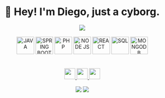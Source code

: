 <div align=center>
  <h1> 🖖 Hey! I'm Diego, just a cyborg. </h1>
  <img src="https://giffiles.alphacoders.com/171/171315.gif" />
</div>
<br>

<div align="center">
  <img align="center" alt="JAVA" height="48" width="48" src="https://img.icons8.com/?size=100&id=13679&format=png&color=000000">
  <img align="center" alt="SPRING BOOT" height="48" width="48" src="https://img.icons8.com/?size=100&id=90519&format=png&color=000000">
  <img align="center" alt="PHP" height="48" width="48" src="https://img.icons8.com/?size=100&id=UGYn5TapNioV&format=png&color=000000">
  <img align="center" alt="NODE JS" height="48" width="48" src="https://img.icons8.com/?size=100&id=hsPbhkOH4FMe&format=png&color=000000">
  <img align="center" alt="REACT" height="48" width="48" src="https://img.icons8.com/?size=100&id=t4YbEbA834uH&format=png&color=000000">
  <img align="center" alt="SQL" height="48" width="48" src="https://img.icons8.com/?size=100&id=77694&format=png&color=1565C0">
  <img align="center" alt="MONGODB" height="48" width="48" src="https://img.icons8.com/?size=100&id=bosfpvRzNOG8&format=png&color=000000">
</div>

#

<div align=center>
  <a href="https://www.odgiedev.tech/">
    <img src="https://img.icons8.com/?size=100&id=12116&format=png&color=000000" height="30">
    <img src="https://img.shields.io/badge/%40-WEBSITE-blue?style=for-the-badge" height="30">
    <img src="https://img.icons8.com/?size=100&id=12116&format=png&color=000000" height="30">
  </a>
</div>
&nbsp;
<div align=center>
  <a href = "mailto:dev.diegof@gmail.com"><img src="https://img.shields.io/badge/-Gmail-%23333?style=for-the-badge&logo=gmail&logoColor=white"></a>
  <a href="https://www.linkedin.com/in/dev-diego-fernandes"><img src="https://img.shields.io/badge/-LinkedIn-%230077B5?style=for-the-badge&logo=linkedin&logoColor=white"></a>
</div>
